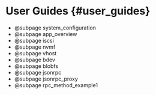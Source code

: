 # User Guides {#user_guides}

- @subpage system_configuration
- @subpage app_overview
- @subpage iscsi
- @subpage nvmf
- @subpage vhost
- @subpage bdev
- @subpage blobfs
- @subpage jsonrpc
- @subpage jsonrpc_proxy
- @subpage rpc_method_example1
